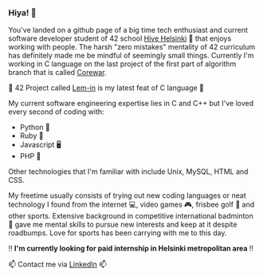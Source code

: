 ### Hiya! 👋

You've landed on a github page of a big time tech enthusiast and current software developer student of 42 school [Hive Helsinki](https://www.hive.fi/en/) :book: that enjoys working with people. The harsh "zero mistakes" mentality of 42 curriculum has definitely made me be mindful of seemingly small things. Currently I'm working in C language on the last project of the first part of algorithm branch that is called [Corewar](https://github.com/mkarkaus/Corewar).

:small_blue_diamond: 42 Project called [Lem-in](https://github.com/mkarkaus/Lem_in) is my latest feat of C language :small_blue_diamond:

My current software engineering expertise lies in C and C++ but I've loved every second of coding with:
- Python :snake:
- Ruby :gem:
- Javascript :desktop_computer:
- PHP :page_with_curl:

Other technologies that I'm familiar with include Unix, MySQL, HTML and CSS.

My freetime usually consists of trying out new coding languages or neat technology I found from the internet :computer:, video games :video_game:, frisbee golf :flying_disc: and other sports. Extensive background in competitive international badminton :badminton: gave me mental skills to pursue new interests and keep at it despite roadbumps. Love for sports has been carrying with me to this day.

:bangbang: **I'm currently looking for paid internship in Helsinki metropolitan area** :bangbang:

📫 Contact me via [LinkedIn](https://www.linkedin.com/in/miikka-karkaus/) 📫
<!--
**mkarkaus/mkarkaus** is a ✨ _special_ ✨ repository because its `README.md` (this file) appears on your GitHub profile.

Here are some ideas to get you started:

- 🔭 I’m currently working on ...
- 🌱 I’m currently learning ...
- 👯 I’m looking to collaborate on ...
- 🤔 I’m looking for help with ...
- 💬 Ask me about ...
- 📫 How to reach me: ...
- 😄 Pronouns: ...
- ⚡ Fun fact: ...
-->
